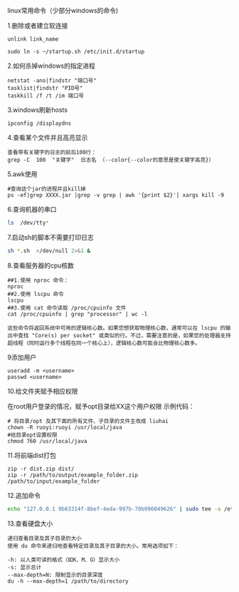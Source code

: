 linux常用命令（少部分windows的命令)

1.删除或者建立软连接

```shell
unlink link_name
```

```shell
sudo ln -s ~/startup.sh /etc/init.d/startup
```

2.如何杀掉windows的指定进程 

```shell
netstat -ano|findstr "端口号"
tasklist|findstr "PID号"   
taskkill /f /t /im 端口号
```

3.windows刷新hosts 

```shell
ipconfig /displaydns
```

4.查看某个文件并且高亮显示

```
查看带有关键字的日志的前后100行： 
grep -C  100  "关键字"  日志名 （--color{--color的意思是使关键字高亮}）
```

5.awk使用

```shell
#查询这个jar的进程并且kill掉
ps -ef|grep XXXX.jar |grep -v grep | awk '{print $2}'| xargs kill -9
```

6.查询机器的串口

```sh
ls  /dev/tty*
```

7.启动sh的脚本不需要打印日志

```sh
sh *.sh  >/dev/null 2>&1 &
```

8.查看服务器的cpu核数

```
##1.使用 nproc 命令：
nproc
##2.使用 lscpu 命令
lscpu
##3.使用 cat 命令读取 /proc/cpuinfo 文件
cat /proc/cpuinfo | grep "processor" | wc -l

这些命令将返回系统中可用的逻辑核心数。如果您想获取物理核心数，通常可以在 lscpu 的输出中查找 "Core(s) per socket" 或类似的行。不过，需要注意的是，如果您的处理器支持超线程（同时运行多个线程在同一个核心上），逻辑核心数可能会比物理核心数多。
```

9添加用户

```
useradd -m <username>
passwd <username>
```

10.给文件夹赋予相应权限

在root用户登录的情况，赋予opt目录给XX这个用户权限 示例代码：

```
# 将目录/opt 及其下面的所有文件、子目录的文件主改成 liuhai
chown -R ruoyi:ruoyi /usr/local/java
#给目录opt设置权限
chmod 760 /usr/local/java

```

11.将前端dist打包

```
zip -r dist.zip dist/
zip -r /path/to/output/example_folder.zip /path/to/input/example_folder
```

12.追加命令

```sh
echo "127.0.0.1 9b63314f-8bef-4eda-997b-70b996049626" | sudo tee -a /etc/hosts

```
13.查看硬盘大小 

```shell
递归查看目录及其子目录的大小
使用 du 命令来递归地查看特定目录及其子目录的大小。常用选项如下：

-h: 以人类可读的格式（如K、M、G）显示大小
-s: 显示总计
--max-depth=N: 限制显示的目录深度
du -h --max-depth=1 /path/to/directory
```
